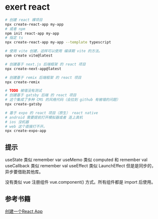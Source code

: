 # exert react

```bash
# 创建 react 裸项目
npx create-react-app my-app
# 或者 npm
npm init react-app my-app
# 指定 ts
npx create-react-app my-app --template typescript

# 使用 vite 创建，这样可以使用 编译期 vite 的方法。
npm create vite@latest

# 创建基于 next.js 后端框架 的 react 项目
npx create-next-app@latest

# 创建基于 remix 后端框架 的 react 项目
npx create-remix

# TODO 被墙没有测试
# 创建基于 gatsby 后端 的 react 项目
# 这个集成了多种 CMS 的风格代码（会拉到 github 有被墙的问题）
npx create-gatsby

# 基于 expo 的 react 项目（原生） react native
# android 需要提前打开模拟器或者 连上真机
# ios 没机器
# web 这个直接打不开。
npx create-expo-app
```

## 提示

useState 类似 remember var
useMemo  类似 computed 和 remember val
useCallback 类似 remember val
useEffect 类似 LaunchEffect 但是是同步的，异步要借助其他库。



没有类似 vue 注册组件 vue.component() 方式。所有组件都是 import 后使用。

## 参考书籍

[创建一个React App](https://create-react-app.dev/)
